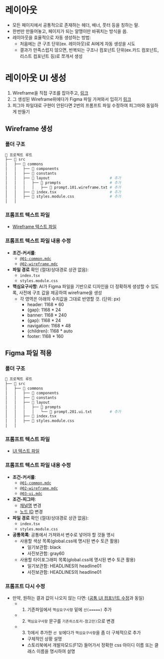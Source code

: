 # 레이아웃
- 모든 페이지에서 공통적으로 존재하는 헤더, 배너, 풋터 등을 칭하는 말.
- 한번만 만들어놓고, 페이지가 되는 알맹이만 바꿔치는 방식을 씀.
- 레이아웃을 효율적으로 자동 생성하는 방법:
  - 처음에는 큰 구조 단위(ex. 레이아웃)로 AI에게 자동 생성을 시도
  - 결과가 만족스럽지 않으면, 반복되는 구조나 컴포넌트 단위(ex.카드 컴포넌트, 리스트 컴포넌트 등)로 쪼개서 생성 

# 레이아웃 UI 생성
1. Wireframe을 직접 구조를 잡아주고, [링크](#wireframe-생성) 
2. 그 생성된 Wireframe위에다가 Figma 파일 가져와서 입히기 [링크](#figma-파일-적용)
3. 피그마 파일대로 구현이 안된다면 2번의 프롬프트 파일 수정하여 피그마와 동일하게 만들기 

## Wireframe 생성

### 폴더 구조

```bash
📂 프로젝트 루트
├── 📂 src                       
│   ├── 📂 commons               
│   │   ├── 📂 components          
│   │   ├── 📂 constants         
│   │   ├── 📂 layout                           # 추가    
│   │   │   ├── 📂 prompts                      # 추가
│   │   │   │   ├── 📄 prompt.101.wireframe.txt # 추가
│   │   ├── 📄 index.tsx                        # 추가 
│   │   ├── 📄 styles.module.css                # 추가 
│   │
```

### 프롬프트 텍스트 파일
- [Wireframe 텍스트 파일](2-1.%20Layout%20UI%20생성/prompt.101.wireframe.txt)

### 프롬프트 텍스트 파일 내용 수정
- **조건-커서룰**: 
  - [`@01-common.mdc`](/0.%20Lecture%20Notes/1.%20공통요소/1-1.%20Rules%20파일/01-common.mdc)
  - [`@02-wireframe.mdc`](/0.%20Lecture%20Notes/1.%20공통요소/1-1.%20Rules%20파일/02-wireframe.mdc)
- **파일 경로** 확인 (절대/상대경로 상관 없음):
  - `index.tsx`
  - `styles.module.css`
- **핵심요구사항**: AI가 Figma 파일을 기반으로 디자인을 더 정확하게 생성할 수 있도록, 사전에 구조 값을 제공하여 wireframe을 생성
  - 각 영역은 아래의 수치값을 그대로 반영할 것. (단위: px)
    - header: 1168 * 60
    - {gap}: 1168 * 24
    - banner: 1168 * 240
    - {gap}: 1168 * 24
    - navigation: 1168 * 48
    - {children}: 1168 * auto
    - footer: 1168 * 160

## Figma 파일 적용

### 폴더 구조

```bash
📂 프로젝트 루트
├── 📂 src                       
│   ├── 📂 commons               
│   │   ├── 📂 components          
│   │   ├── 📂 constants         
│   │   ├── 📂 layout                             
│   │   │   ├── 📂 prompts 
│   │   │   │   └── 📄 prompt.201.ui.txt        # 추가 
│   │   ├── 📄 index.tsx                         
│   │   ├── 📄 styles.module.css                 
│   │
```

### 프롬프트 텍스트 파일
- [UI 텍스트 파일](2-1.%20Layout%20UI%20생성/prompt.201.ui.txt)

### 프롬프트 텍스트 파일 내용 수정
- **조건-커서룰**: 
  - [`@01-common.mdc`](/0.%20Lecture%20Notes/1.%20공통요소/1-1.%20Rules%20파일/01-common.mdc)
  - [`@02-wireframe.mdc`](/0.%20Lecture%20Notes/1.%20공통요소/1-1.%20Rules%20파일/02-wireframe.mdc)
  - [`@03-ui.mdc`](/0.%20Lecture%20Notes/1.%20공통요소/1-1.%20Rules%20파일/03-ui.mdc)
- **조건-피그마**: 
  - [채널명](#채널명-확인) 변경 
  - [노드 ID](#노드-id-확인) 변경 
- **파일 경로** 확인 (절대/상대경로 상관 없음):
  - `index.tsx`
  - `styles.module.css`
- **공통목록**: 공통에서 가져와서 변수로 넣어야 할 것들 명시
  - 사용할 색상 목록(global.css에 명시된 변수 토큰 활용)
    - 일기보관함: black
    - 사진보관함: gray60
  - 사용할 타이포그래피 목록(global.css에 명시된 변수 토큰 활용)
    - 일기보관함: HEADLINES의 headline01
    - 사진보관함: HEADLINES의 headline01

### 프롬프트 다시 수정 
- 만약, 원하는 결과 값이 나오지 않는 다면: ([공통 UI 컴포넌트 수정](/0.%20Lecture%20Notes/1.%20공통요소/1.%20공통요소.md##3-공통-ui-컴포넌트-수정)과 동일)
  - 1) 기존파일에서 `핵심요구사항` 밑에 `선(=====)` 추가
  - 2) `핵심요구사항` 문구를 `기존히스토리-참고만)`으로 변경
  - 3) 1)에서 추가한 `선 밑`에다가 `핵심요구사항`을 좀 더 구체적으로 추가
    - 구체적인 상황 설명
    - 스토리북에서 개발자모드(F12) 들어가서 정확한 css 아이디 이름 또는 클래스 이름을 명시하여 설명